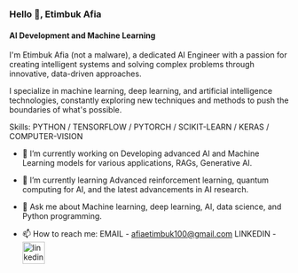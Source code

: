 ### Hello 👋, Etimbuk Afia
#### AI Development and Machine Learning
I'm Etimbuk Afia (not a malware), a dedicated AI Engineer with a passion for creating intelligent systems and solving complex problems through innovative, data-driven approaches. 

I specialize in machine learning, deep learning, and artificial intelligence technologies, constantly exploring new techniques and methods to push the boundaries of what's possible.

Skills: PYTHON / TENSORFLOW / PYTORCH / SCIKIT-LEARN / KERAS / COMPUTER-VISION

- 🔭 I’m currently working on Developing advanced AI and Machine Learning models for various applications, RAGs, Generative AI. 
- 🌱 I’m currently learning Advanced reinforcement learning, quantum computing for AI, and the latest advancements in AI research. 
- 💬 Ask me about Machine learning, deep learning, AI, data science, and Python programming.


- 📫 How to reach me:
EMAIL - afiaetimbuk100@gmail.com 
LINKEDIN - [<img src='https://cdn.jsdelivr.net/npm/simple-icons@3.0.1/icons/linkedin.svg' alt='linkedin' height='40'>](https://www.linkedin.com/in/Etimbuk-Afia/)





